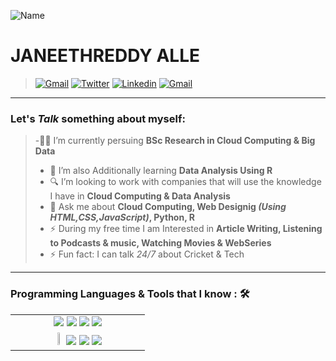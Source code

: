 ![Name](https://github.com/sharannyobasu/sharannyobasu/blob/master/Hello(1).gif)

JANEETHREDDY ALLE
===


>[![Gmail](https://img.shields.io/badge/-Gmail-c14438?style=flat&logo=Gmail&logoColor=white)](mailto:janeethreddyalle2@gmail.com)
[![Twitter](https://img.shields.io/badge/-Twitter-blue?style=flat&logo=Twitter&logoColor=white)](https://github.com/JaneethReddy)
[![Linkedin](https://img.shields.io/badge/-LinkedIn-blue?style=flat&logo=Linkedin&logoColor=white)](https://www.linkedin.com/in/janeethreddyalle/)
[![Gmail](https://img.shields.io/badge/-Instagram-cd486b?style=flat&logo=Instagram&logoColor=white)](https://www.instagram.com/janeethreddy_a/)


***

### Let's *Talk* something about myself:


> -👨‍🎓 I’m currently persuing <strong>BSc Research in Cloud Computing & Big Data</strong>
> - 📖 I’m also Additionally learning <strong>Data Analysis Using R </strong>
> - 🔍 I’m looking to work with companies that will use the knowledge I have in <strong>Cloud Computing & Data Analysis</strong>
> - 💬 Ask me about <strong>Cloud Computing, Web Designig *(Using HTML,CSS,JavaScript)*, Python, R</strong>
> - ⚡ During my free time I am Interested in <strong> Article Writing, Listening to Podcasts & music, Watching Movies & WebSeries </strong>
> - ⚡ Fun fact: I can talk  *24/7* about Cricket & Tech 


***
### Programming Languages & Tools that I know : 🛠


<table>
  <tbody>
    <tr valign="top" >
     <td  width="45%" align="center">
 <img src="https://img.shields.io/badge/python%20-%2314354C.svg?&style=for-the-badge&logo=python&logoColor=white">   <img src="https://img.shields.io/badge/javascript%20-%23323330.svg?&style=for-the-badge&logo=javascript&logoColor=%23F7DF1E">   <img src="https://img.shields.io/badge/html5%20-%23E34F26.svg?&style=for-the-badge&logo=html5&logoColor=white">   <img src="https://img.shields.io/badge/css3%20-%231572B6.svg?&style=for-the-badge&logo=css3&logoColor=white">  
     </td>
     </tr>
   <tr valign="top">  
   <td  width="25%" align="center">
 <code><img width="8%" src="https://www.vectorlogo.zone/logos/r-project/r-project-icon.svg"></code> <img src="https://www.vectorlogo.zone/logos/amazon_aws/amazon_aws-ar21.svg"> <img src="https://www.vectorlogo.zone/logos/google_cloud/google_cloud-ar21.svg"> <img src="https://www.vectorlogo.zone/logos/mysql/mysql-ar21.svg">
     </td>  
   </tr>
  </tbody>
</table>

